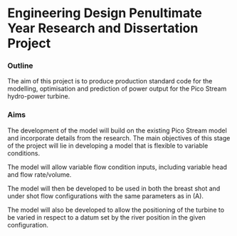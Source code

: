 # Engineering Design Penultimate Year Research and Dissertation Project

### Outline
The aim of this project is to produce production standard code for the modelling, optimisation and prediction of power output for the Pico Stream hydro-power turbine.

### Aims
The development of the model will build on the existing Pico Stream model and incorporate details from the research. The main objectives of this stage of the project will lie in developing a model that is flexible to variable conditions.

The model will allow variable flow condition inputs, including variable head and flow rate/volume.

The model will then be developed to be used in both the breast shot and under shot flow configurations with the same parameters as in (A).

The model will also be developed to allow the positioning of the turbine to be varied in respect to a datum set by the river position in the given configuration.

